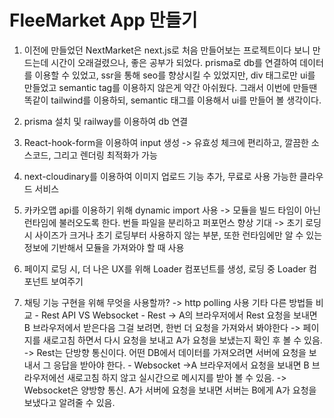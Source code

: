 # FleeMarket App 만들기

1. 이전에 만들었던 NextMarket은 next.js로 처음 만들어보는 프로젝트이다 보니 만드는데 시간이 오래걸렸으나, 좋은 공부가 되었다. prisma로 db를 연결하여 데이터를 이용할 수 있었고, ssr을 통해 seo를 향상시킬 수 있었지만, div 태그로만 ui를 만들었고 semantic tag를 이용하지 않은게 약간 아쉬웠다.
그래서 이번에 만들땐 똑같이 tailwind를 이용하되, semantic 태그를 이용해서 ui를 만들어 볼 생각이다.


2. prisma 설치 및 railway를 이용하여 db 연결


3. React-hook-form을 이용하여 input 생성 -> 유효성 체크에 편리하고, 깔끔한 소스코드, 그리고 렌더링 최적화가 가능

4. next-cloudinary를 이용하여 이미지 업로드 기능 추가, 무료로 사용 가능한 클라우드 서비스

5. 카카오맵 api를 이용하기 위해 dynamic import 사용
    -> 모듈을 빌드 타임이 아닌 런타임에 불러오도록 한다. 번들 파일을 분리하고 퍼포먼스 향상 기대
    -> 초기 로딩 시 사이즈가 크거나 초기 로딩부터 사용하지 않는 부분, 또한 런타임에만 알 수 있는 정보에 기반해서 모듈을 가져와야 할 때 사용


6. 페이지 로딩 시, 더 나은 UX를 위해 Loader 컴포넌트를 생성, 로딩 중 Loader 컴포넌트 보여주기

7. 채팅 기능 구현을 위해 무엇을 사용할까? -> http polling 사용
    기타 다른 방법들 비교
        - Rest API VS Websocket
        - Rest -> A의 브라우저에서 Rest 요청을 보내면 B 브라우저에서 받은다음 그걸 보려면, 한번 더 요청을 가져와서 봐야한다
        -> 페이지를 새로고침 하면서 다시 요청을 보내고 A가 요청을 보냈는지 확인 후 볼 수 있음.
        -> Rest는 단방향 통신이다. 어떤 DB에서 데이터를 가져오려면 서버에 요청을 보내서 그 응답을 받아야 한다.
        - Websocket ->A 브라우저에서 요청을 보내면 B 브라우저에선 새로고침 하지 않고 실시간으로 메시지를 받아 볼 수 있음.
        -> Websocket은 양방향 통신. A가 서버에 요청을 보내면 서버는 B에게 A가 요청을 보냈다고 알려줄 수 있음.